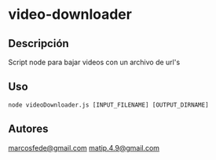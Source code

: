 # video-downloader


## Descripción

Script node para bajar videos con un archivo de url's

## Uso

```node videoDownloader.js [INPUT_FILENAME] [OUTPUT_DIRNAME]``` 

## Autores

marcosfede@gmail.com
matip.4.9@gmail.com 
